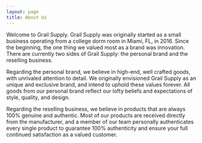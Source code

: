 ```yaml
---
layout: page
title: About Us
---
```


Welcome to Grail Supply. Grail Supply was originally started as a small business operating from a college dorm room in Miami, FL, in 2016. Since the beginning, the one thing we valued most as a brand was innovation. There are currently two sides of Grail Supply: the personal brand and the reselling business. 

Regarding the personal brand, we believe in high-end, well crafted goods, with unrivaled attention to detail. We originally envisioned Grail Supply as an unique and exclusive brand, and intend to uphold these values forever. All goods from our personal brand reflect our lofty beliefs and expectations of style, quality, and design. 

Regarding the reselling business, we believe in products that are always 100% genuine and authentic. Most of our products are received directly from the manufacturer, and a member of our team personally authenticates every single product to guarantee 100% authenticity and ensure your full continued satisfaction as a valued customer. 

